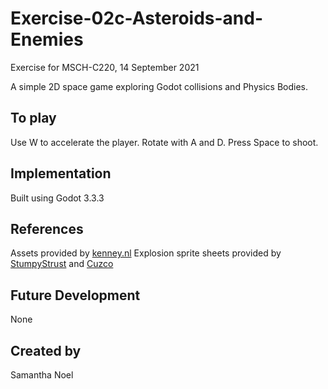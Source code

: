 # Exercise-02c-Asteroids-and-Enemies
Exercise for MSCH-C220, 14 September 2021

A simple 2D space game exploring Godot collisions and Physics Bodies.

## To play
Use W to accelerate the player. Rotate with A and D. Press Space to shoot.

## Implementation
Built using Godot 3.3.3

## References
Assets provided by [kenney.nl](https://kenney.nl/assets/simple-space)
Explosion sprite sheets provided by [StumpyStrust](https://opengameart.org/content/explosion-sheet) and [Cuzco](https://opengameart.org/content/explosion)

## Future Development
None

## Created by 
Samantha Noel
